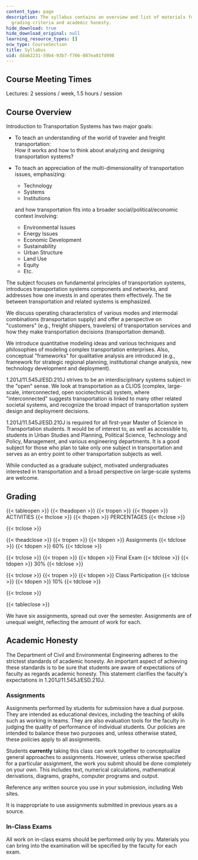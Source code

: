 ```yaml
---
content_type: page
description: The syllabus contains an overview and list of materials for the course,
  grading criteria and academic honesty.
hide_download: true
hide_download_original: null
learning_resource_types: []
ocw_type: CourseSection
title: Syllabus
uid: dda62231-59b4-93b7-f766-087ea01fd998
---
```


Course Meeting Times
--------------------

Lectures: 2 sessions / week, 1.5 hours / session

Course Overview
---------------

Introduction to Transportation Systems has two major goals:

*   To teach an understanding of the world of traveler and freight transportation:  
    How it works and how to think about analyzing and designing transportation systems?
*   To teach an appreciation of the multi-dimensionality of transportation issues, emphasizing:
    
    *   Technology
    *   Systems
    *   Institutions
    
    and how transportation fits into a broader social/political/economic context involving:
    
    *   Environmental Issues
    *   Energy Issues
    *   Economic Development
    *   Sustainability
    *   Urban Structure
    *   Land Use
    *   Equity
    *   Etc.

The subject focuses on fundamental principles of transportation systems, introduces transportation systems components and networks, and addresses how one invests in and operates them effectively. The tie between transportation and related systems is emphasized.

We discuss operating characteristics of various modes and intermodal combinations (transportation supply) and offer a perspective on "customers" (e.g., freight shippers, travelers) of transportation services and how they make transportation decisions (transportation demand).

We introduce quantitative modeling ideas and various techniques and philosophies of modeling complex transportation enterprises. Also, conceptual "frameworks" for qualitative analysis are introduced (e.g., framework for strategic regional planning, institutional change analysis, new technology development and deployment).

1.201J/11.545J/ESD.210J strives to be an interdisciplinary systems subject in the "open" sense. We look at transportation as a CLIOS (complex, large-scale, interconnected, open sociotechnical) system, where "interconnected" suggests transportation is linked to many other related societal systems, and recognize the broad impact of transportation system design and deployment decisions.

1.201J/11.545J/ESD.210J is required for all first-year Master of Science in Transportation students. It would be of interest to, as well as accessible to, students in Urban Studies and Planning, Political Science, Technology and Policy, Management, and various engineering departments. It is a good subject for those who plan to take only one subject in transportation and serves as an entry point to other transportation subjects as well.

While conducted as a graduate subject, motivated undergraduates interested in transportation and a broad perspective on large-scale systems are welcome.

Grading
-------

{{< tableopen >}}
{{< theadopen >}}
{{< tropen >}}
{{< thopen >}}
ACTIVITIES
{{< thclose >}}
{{< thopen >}}
PERCENTAGES
{{< thclose >}}

{{< trclose >}}

{{< theadclose >}}
{{< tropen >}}
{{< tdopen >}}
Assignments
{{< tdclose >}}
{{< tdopen >}}
60%
{{< tdclose >}}

{{< trclose >}}
{{< tropen >}}
{{< tdopen >}}
Final Exam
{{< tdclose >}}
{{< tdopen >}}
30%
{{< tdclose >}}

{{< trclose >}}
{{< tropen >}}
{{< tdopen >}}
Class Participation
{{< tdclose >}}
{{< tdopen >}}
10%
{{< tdclose >}}

{{< trclose >}}

{{< tableclose >}}

We have six assignments, spread out over the semester. Assignments are of unequal weight, reflecting the amount of work for each.

Academic Honesty
----------------

The Department of Civil and Environmental Engineering adheres to the strictest standards of academic honesty. An important aspect of achieving these standards is to be sure that students are aware of expectations of faculty as regards academic honesty. This statement clarifies the faculty's expectations in 1.201J/11.545J/ESD.210J.

### Assignments

Assignments performed by students for submission have a dual purpose. They are intended as educational devices, including the teaching of skills such as working in teams. They are also evaluation tools for the faculty in judging the quality of performance of individual students. Our policies are intended to balance these two purposes and, unless otherwise stated, these policies apply to all assignments.

Students **currently** taking this class can work together to conceptualize general approaches to assignments. However, unless otherwise specified for a particular assignment, the work you submit should be done completely on your own. This includes text, numerical calculations, mathematical derivations, diagrams, graphs, computer programs and output.

Reference any written source you use in your submission, including Web sites.

It is inappropriate to use assignments submitted in previous years as a source.

### In-Class Exams

All work on in-class exams should be performed only by you. Materials you can bring into the examination will be specified by the faculty for each exam.